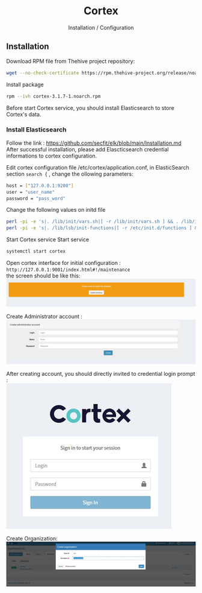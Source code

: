 <br />
<div align="center">
  <h1 align="center">Cortex</h1>
  <p align="center">
    Installation / Configuration
</div>

## Installation
Download RPM file from Thehive project repository:
  ```sh
  wget --no-check-certificate https://rpm.thehive-project.org/release/noarch/cortex-3.1.7-1.noarch.rpm
  ```
Install package
   ```sh
  rpm --ivh cortex-3.1.7-1.noarch.rpm
  ```
  
Before start Cortex service, you should install Elasticsearch to store Cortex's data.
### Install Elasticsearch
Follow the link : https://github.com/secfit/elk/blob/main/Installation.md <br>
After successful installation, please add Elascticsearch credential informations to cortex configuration.

Edit cortex configuration file /etc/cortex/application.conf, in ElasticSearch section `search {` ,  change the ollowing parameters:
   ```sh
  host = ["127.0.0.1:9200"]
  user = "user_name"
  password = "pass_word"
  ```
Change the following values on initd file
   ```sh
  perl -pi -e 's|. /lib/init/vars.sh|[ -r /lib/init/vars.sh ] && . /lib/init/vars.sh|g' /etc/init.d/cortex
  perl -pi -e 's|. /lib/lsb/init-functions|[ -r /etc/init.d/functions ] && . /etc/init.d/functions|g' /etc/init.d/cortex
  ```
Start Cortex service
Start service
   ```sh
  systemctl start cortex
  ```
Open cortex interface for initial configuration : `http://127.0.0.1:9001/index.html#!/maintenance`<br>
the screen should be like this:
<img src="cortex_initial_setup.JPG">

Create Administrator account : 
<img src="cortex_admin_account.JPG">

After creating account, you should directly invited to credential login prompt : <br>
<img src="cortex_login_prompt.JPG"> <br>

Create Organization:
<img src="cortex_organization.JPG"> <br>
